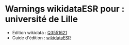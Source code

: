 Warnings wikidataESR pour : université de Lille
================

- Edition wikidata : [Q3551621](https://www.wikidata.org/wiki/Q3551621)
- Guide d'édition : [wikidataESR](https://github.com/cpesr/wikidataESR/)

